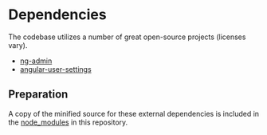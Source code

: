 # Dependencies

The codebase utilizes a number of great open-source projects (licenses vary).

- [ng-admin](https://github.com/marmelab/ng-admin) 
- [angular-user-settings](https://github.com/jvandemo/angular-user-settings)

## Preparation

A copy of the minified source for these external dependencies is included in the [node_modules](../Development/admin/node_modules) in this repository.
